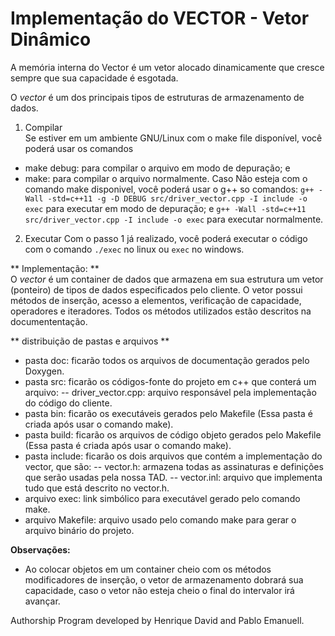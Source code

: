 # Implementação do VECTOR - Vetor Dinâmico

A memória interna do Vector é um vetor alocado dinamicamente que cresce sempre que sua capacidade é esgotada.

O *vector* é um dos principais tipos de estruturas de armazenamento de dados. 

1. Compilar  
Se estiver em um ambiente GNU/Linux com o make file disponível, você poderá usar os comandos
- make debug: para compilar o arquivo em modo de depuração; e
- make: para compilar o arquivo normalmente.
Caso Não esteja com o comando make disponivel, você poderá usar o g++ so comandos:
```g++ -Wall -std=c++11 -g -D DEBUG src/driver_vector.cpp -I include -o exec``` para executar em modo de depuração; e ```g++ -Wall -std=c++11 src/driver_vector.cpp -I include -o exec``` para executar normalmente.

2. Executar
Com o passo 1 já realizado, você poderá executar o código com o comando ```./exec``` no linux ou ```exec``` no windows. 

** Implementação: **  
O *vector* é um container de dados que armazena em sua estrutura um vetor (ponteiro) de tipos de dados especificados pelo cliente. O vetor possui métodos de inserção, acesso a elementos, verificação de capacidade, operadores e iteradores. Todos os métodos utilizados estão descritos na documententação.


** distribuição de pastas e arquivos ** 
- pasta doc: ficarão todos os arquivos de documentação gerados pelo Doxygen.
- pasta src: ficarão os códigos-fonte do projeto em c++ que conterá um arquivo:
-- driver_vector.cpp: arquivo responsável pela implementação do código do cliente.
- pasta bin: ficarão os executáveis gerados pelo Makefile (Essa pasta é criada após usar o comando make).
- pasta build: ficarão os arquivos de código objeto gerados pelo Makefile (Essa pasta é criada após usar o comando make).
- pasta include: ficarão os dois arquivos que contém a implementação do vector, que são:
-- vector.h: armazena todas as assinaturas e definições que serão usadas pela nossa TAD.
-- vector.inl: arquivo que implementa tudo que está descrito no vector.h.
- arquivo exec: link simbólico para executável gerado pelo comando make.
- arquivo Makefile: arquivo usado pelo comando make para gerar o arquivo binário do projeto. 

**Observações:**
- Ao colocar objetos em um container cheio com os métodos modificadores de inserção, o vetor de armazenamento dobrará sua capacidade, caso o vetor não esteja cheio o final do intervalor irá avançar.

Authorship
Program developed by Henrique David and Pablo Emanuell.
